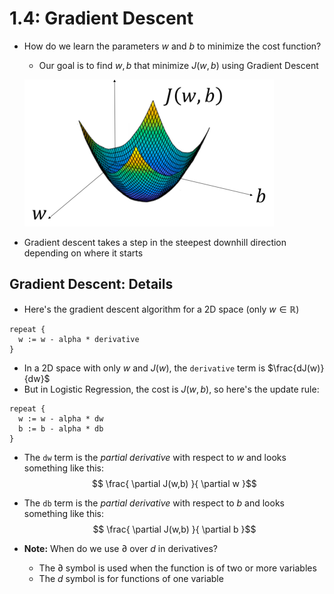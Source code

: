 # 1.4: Gradient Descent

- How do we learn the parameters $w$ and $b$ to minimize the cost function?
  - Our goal is to find $w, b$ that minimize $J(w,b)$ using Gradient Descent

  ![](images/1-4-1.png)

- Gradient descent takes a step in the steepest downhill direction depending on where it starts


## Gradient Descent: Details
- Here's the gradient descent algorithm for a 2D space (only $w \in \mathbb{R}$)

```
repeat {
  w := w - alpha * derivative
}
```

- In a 2D space with only $w$ and $J(w)$, the `derivative` term is $\frac{dJ(w)}{dw}$
- But in Logistic Regression, the cost is $J(w,b)$, so here's the update rule:

```
repeat {
  w := w - alpha * dw
  b := b - alpha * db
}
```

- The `dw` term is the *partial derivative* with respect to $w$ and looks something like this:
$$ \frac{ \partial J(w,b) }{ \partial w }$$
- The `db` term is the *partial derivative* with respect to $b$ and looks something like this:
$$ \frac{ \partial J(w,b) }{ \partial b }$$

- **Note:** When do we use $\partial$ over $d$ in derivatives?
  - The $\partial$ symbol is used when the function is of two or more variables
  - The $d$ symbol is for functions of one variable
